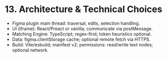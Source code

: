 # 13. Architecture & Technical Choices
- Figma plugin main thread: traversal, edits, selection handling.
- UI (iframe): React/Preact or vanilla; communicate via postMessage.
- Matching Engine: TypeScript; regex-first; token heuristics optional.
- Data: figma.clientStorage cache; optional remote fetch via HTTPS.
- Build: Vite/esbuild; manifest v2; permissions: read/write text nodes; optional network.
